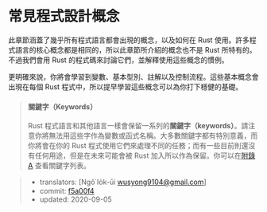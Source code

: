 # 常見程式設計概念

此章節涵蓋了幾乎所有程式語言都會出現的概念，以及如何在 Rust 使用。許多程式語言的核心概念都是相同的，所以此章節所介紹的概念也不是 Rust 所特有的。不過我們會用 Rust 的程式碼來討論它們，並解釋使用這些概念的慣例。

更明確來說，你將會學習到變數、基本型別、註解以及控制流程。這些基本概念會出現在每個 Rust 程式中，所以提早學習這些概念可以為你打下穩健的基礎。

> #### 關鍵字（Keywords）
>
> Rust 程式語言和其他語言一樣會保留一系列的**關鍵字（keywords）**。請注意你將無法用這些字作為變數或函式名稱。大多數關鍵字都有特別意義，而你將會在你的 Rust 程式使用它們來處理不同的任務；而有一些目前則還沒有任何用途，但是在未來可能會被 Rust 加入所以作為保留。你可以在[附錄 A][appendix_a] 查看關鍵字列表。

[appendix_a]: appendix-01-keywords.md

> - translators: [Ngô͘ Io̍k-ūi <wusyong9104@gmail.com>]
> - commit: [f5a00f4](https://github.com/rust-lang/book/blob/f5a00f4d5107d5e69f556dcae9e91685c9f414d8/src/ch03-00-common-programming-concepts.md)
> - updated: 2020-09-05